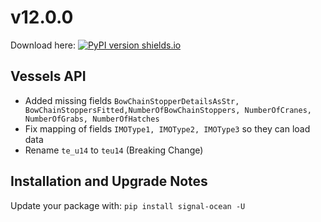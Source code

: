 # v12.0.0
Download here: [![PyPI version shields.io](https://img.shields.io/pypi/v/signal-ocean.svg)](https://pypi.python.org/pypi/signal-ocean/)

## Vessels API

- Added missing fields `BowChainStopperDetailsAsStr, BowChainStoppersFitted,NumberOfBowChainStoppers, NumberOfCranes, NumberOfGrabs, NumberOfHatches`
- Fix mapping of fields `IMOType1, IMOType2, IMOType3` so they can load data
- Rename `te_u14` to `teu14` (Breaking Change)

## Installation and Upgrade Notes
Update your package with: `pip install signal-ocean -U`
